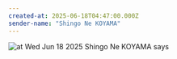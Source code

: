 ```yaml
---
created-at: 2025-06-18T04:47:00.000Z
sender-name: "Shingo Ne KOYAMA"
---
```


![at Wed Jun 18 2025 Shingo Ne KOYAMA says](./messages/images/IMG-20250618-WA0001.jpg)

